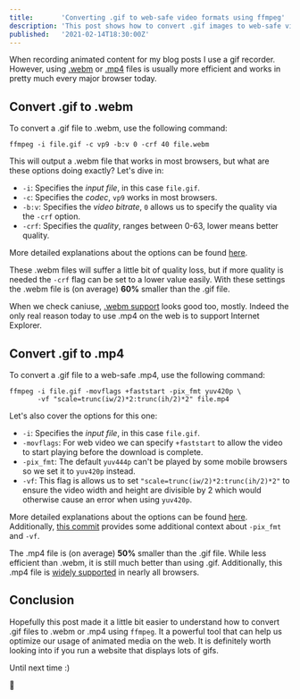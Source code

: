 ```yaml
---
title:       'Converting .gif to web-safe video formats using ffmpeg'
description: 'This post shows how to convert .gif images to web-safe video formats using ffmpeg cli. These formats produce smaller files which means less data to load!'
published:   '2021-02-14T18:30:00Z'
---
```


When recording animated content for my blog posts I use a gif recorder. However,
using [.webm](https://caniuse.com/?search=webm "View caniuse.com webm support") or [.mp4](https://caniuse.com/?search=mp4 "View caniuse.com mp4 support")
files is usually more efficient and works in pretty much every major browser today.

## Convert .gif to .webm

To convert a .gif file to .webm, use the following command:

~~~shell
ffmpeg -i file.gif -c vp9 -b:v 0 -crf 40 file.webm
~~~

This will output a .webm file that works in most browsers, but what are these options
doing exactly? Let's dive in:

- `-i`: Specifies the _input file_, in this case `file.gif`.
- `-c`: Specifies the _codec_, `vp9` works in most browsers.
- `-b:v`: Specifies the _video bitrate_, `0` allows us to specify the quality via the `-crf` option.
- `-crf`: Specifies the _quality_, ranges between 0-63, lower means better quality.

More detailed explanations about the options can be found [here](https://trac.ffmpeg.org/wiki/Encode/VP9 "Visit ffmpeg VP9 encode page").

These .webm files will suffer a little bit of quality loss, but if more quality is
needed the `-crf` flag can be set to a lower value easily. With these settings
the .webm file is (on average) **60%** smaller than the .gif file.

When we check caniuse, [.webm support](https://caniuse.com/?search=webm "View caniuse.com webm support") looks good too, mostly.
Indeed the only real reason today to use .mp4 on the web is to support Internet Explorer.

<Caniuse data={{{caniuse:webm}}} />

## Convert .gif to .mp4

To convert a .gif file to a web-safe .mp4, use the following command:

~~~shell
ffmpeg -i file.gif -movflags +faststart -pix_fmt yuv420p \
       -vf "scale=trunc(iw/2)*2:trunc(ih/2)*2" file.mp4
~~~

Let's also cover the options for this one:

- `-i`: Specifies the _input file_, in this case `file.gif`.
- `-movflags`: For web video we can specify `+faststart` to allow the video to start playing before the download is complete.
- `-pix_fmt`: The default `yuv444p` can't be played by some mobile browsers so we set it to `yuv420p` instead.
- `-vf`: This flag is allows us to set `"scale=trunc(iw/2)*2:trunc(ih/2)*2"` to ensure the video width and height are divisible by 2 which would otherwise cause an error when using `yuv420p`.

More detailed explanations about the options can be found [here](https://trac.ffmpeg.org/wiki/Encode/H.264 "Visit ffmpeg H.264 encode page").
Additionally, [this commit](https://github.com/manateelazycat/deepin-screen-recorder/commit/a49612faed28fc70a98aa117839cc67d96b99761 "Read details about pix_fmt and vf flags command line flags")
provides some additional context about `-pix_fmt` and `-vf`.

The .mp4 file is (on average) **50%** smaller than the .gif file. While less efficient
than .webm, it is still much better than using .gif. Additionally, this .mp4 file is [widely supported](https://caniuse.com/?search=mp4 "View caniuse.com mp4 support")
in nearly all browsers.

<Caniuse data={{{caniuse:mpeg4}}} />

## Conclusion

Hopefully this post made it a little bit easier to understand how to convert
.gif files to .webm or .mp4 using `ffmpeg`. It a powerful tool that can help us
optimize our usage of animated media on the web. It is definitely worth looking
into if you run a website that displays lots of gifs.

Until next time :)

:wave:
